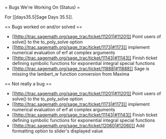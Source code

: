 = Bugs We're Working On (Status) =

For [[days35.5|Sage Days 35.5]].

== Bugs worked on and/or solved ==

 * [[http://trac.sagemath.org/sage_trac/ticket/11201|#11201]] Point users of solve() to the to_poly_solve option
 * [[http://trac.sagemath.org/sage_trac/ticket/1173|#1173]] implement numerical evaluation of erf at complex arguments
 * [[http://trac.sagemath.org/sage_trac/ticket/11143|#11143]] Finish ticket defining symbolic functions for exponential integral special functions
 * [[http://trac.sagemath.org/sage_trac/ticket/11888|#11888]] Sage is missing the lambert_w function conversion from Maxima

== Not really a bug ==

 * [[http://trac.sagemath.org/sage_trac/ticket/11201|#11201]] Point users of solve() to the to_poly_solve option
 * [[http://trac.sagemath.org/sage_trac/ticket/1173|#1173]] implement numerical evaluation of erf at complex arguments
 * [[http://trac.sagemath.org/sage_trac/ticket/11143|#11143]] Finish ticket defining symbolic functions for exponential integral special functions
 * [[http://trac.sagemath.org/sage_trac/ticket/12060|#12060]] Add formatting option to slider's displayed value 
